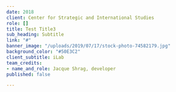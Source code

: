 ```yaml
---
date: 2018
client: Center for Strategic and International Studies
role: []
title: Test Title3
sub_heading: Subtitle
link: "#"
banner_image: "/uploads/2019/07/17/stock-photo-74582179.jpg"
background_color: "#50E3C2"
client_subtitle: iLab
team_credits:
- name_and_role: Jacque Shrag, developer
published: false

---
```

